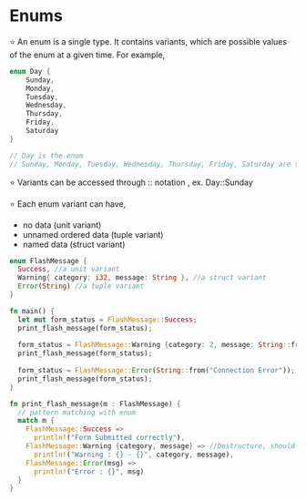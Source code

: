 # Enums

⭐️ An enum is a single type. It contains variants, which are possible values of the enum at a given time. For example,

```rust
enum Day {
    Sunday,
    Monday, 
    Tuesday, 
    Wednesday, 
    Thursday,
    Friday,
    Saturday
}

// Day is the enum
// Sunday, Monday, Tuesday, Wednesday, Thursday, Friday, Saturday are the variants
```

⭐️ Variants can be accessed through :: notation , ex. Day::Sunday

⭐️ Each enum variant can have,
  * no data (unit variant)
  * unnamed ordered data (tuple variant)
  * named data (struct variant)


```rust
enum FlashMessage {
  Success, //a unit variant
  Warning{ category: i32, message: String }, //a struct variant
  Error(String) //a tuple variant
}

fn main() {
  let mut form_status = FlashMessage::Success;
  print_flash_message(form_status);
  
  form_status = FlashMessage::Warning {category: 2, message: String::from("Field X is required")};
  print_flash_message(form_status);
  
  form_status = FlashMessage::Error(String::from("Connection Error"));
  print_flash_message(form_status);
}

fn print_flash_message(m : FlashMessage) {
  // pattern matching with enum
  match m {
    FlashMessage::Success => 
      println!("Form Submitted correctly"),
    FlashMessage::Warning {category, message} => //Destructure, should use same field names
      println!("Warning : {} - {}", category, message),
    FlashMessage::Error(msg) => 
      println!("Error : {}", msg)
  }
}
```